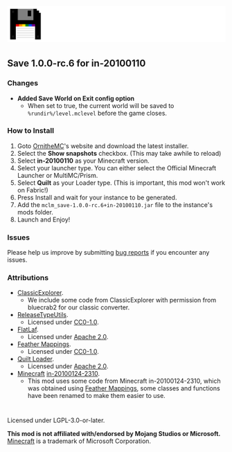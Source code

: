 # ![](./assets/logo.png)  

## Save 1.0.0-rc.6 for in-20100110  
### Changes  
- **Added Save World on Exit config option**  
  - When set to true, the current world will be saved to `%rundir%/level.mclevel` before the game closes.  

### How to Install  
1. Goto [OrnitheMC](https://ornithemc.net/)'s website and download the latest installer.  
2. Select the **Show snapshots** checkbox. (This may take awhile to reload)  
3. Select **in-20100110** as your Minecraft version.  
4. Select your launcher type. You can either select the Official Minecraft Launcher or MultiMC/Prism.  
5. Select **Quilt** as your Loader type. (This is important, this mod won't work on Fabric!)  
6. Press Install and wait for your instance to be generated.  
7. Add the `mclm_save-1.0.0-rc.6+in-20100110.jar` file to the instance's mods folder.  
8. Launch and Enjoy!  

### Issues  
Please help us improve by submitting [bug reports](https://github.com/MCLegoMan/mclm_save/issues) if you encounter any issues.  

### Attributions  
- [ClassicExplorer](https://github.com/bluecrab2/ClassicExplorer).  
  - We include some code from ClassicExplorer with permission from bluecrab2 for our classic converter.  
- [ReleaseTypeUtils](https://github.com/mclegoMan/releasetypeutils).  
  - Licensed under [CC0-1.0](https://creativecommons.org/publicdomain/zero/1.0/legalcode.txt).  
- [FlatLaf](https://github.com/JFormDesigner/FlatLaf/).  
  - Licensed under [Apache 2.0](https://github.com/JFormDesigner/FlatLaf/blob/main/LICENSE).  
- [Feather Mappings](https://github.com/OrnitheMC/feather-mappings).  
  - Licensed under [CC0-1.0](https://github.com/OrnitheMC/feather-mappings/blob/main/LICENSE).  
- [Quilt Loader](https://quiltmc.org/).  
  - Licensed under [Apache 2.0](https://github.com/QuiltMC/quilt-loader/blob/develop/LICENSE).  
- [Minecraft](https://www.minecraft.net/) [in-20100124-2310](https://minecraft.wiki/w/Java_Edition_Indev_0.31_20100124-2).  
  - This mod uses some code from Minecraft in-20100124-2310, which was obtained using [Feather Mappings](https://github.com/OrnitheMC/feather-mappings), some classes and functions have been renamed to make them easier to use.  

#  
Licensed under LGPL-3.0-or-later.  

**This mod is not affiliated with/endorsed by Mojang Studios or Microsoft.**  
[Minecraft](https://minecraft.net/) is a trademark of Microsoft Corporation.  